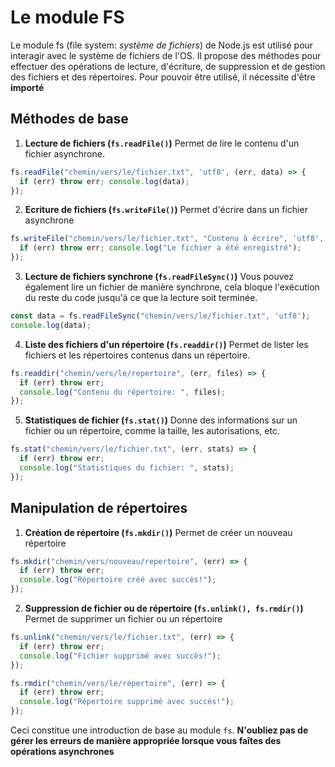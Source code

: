 # Le module FS

Le module fs (file system: *système de fichiers*) de Node.js est utilisé pour interagir avec le système de fichiers de l'OS. Il propose des méthodes pour effectuer des opérations de lecture, d'écriture, de suppression et de gestion des fichiers et des répertoires. Pour pouvoir être utilisé, il nécessite d'être **importé**

## Méthodes de base

1. **Lecture de fichiers (`fs.readFile()`)**
Permet de lire le contenu d'un fichier asynchrone.

```js
fs.readFile("chemin/vers/le/fichier.txt", 'utf8', (err, data) => {
  if (err) throw err; console.log(data);
});
```

2. **Ecriture de fichiers (`fs.writeFile()`)**
Permet d'écrire dans un fichier asynchrone

```js
fs.writeFile("chemin/vers/le/fichier.txt", "Contenu à écrire", 'utf8', (err) => {
  if (err) throw err; console.log("Le fichier a été enregistré");
});
```

3. **Lecture de fichiers synchrone (`fs.readFileSync()`)**
Vous pouvez également lire un fichier de manière synchrone, cela bloque l'exécution du reste du code jusqu'à ce que la lecture soit terminée.

```js
const data = fs.readFileSync("chemin/vers/le/fichier.txt", 'utf8');
console.log(data);
```

4. **Liste des fichiers d'un répertoire (`fs.readdir()`)**
Permet de lister les fichiers et les répertoires contenus dans un répertoire.

```js
fs.readdir("chemin/vers/le/repertoire", (err, files) => {
  if (err) throw err;
  console.log("Contenu du répertoire: ", files);
});
```

5. **Statistiques de fichier (`fs.stat()`)**
Donne des informations sur un fichier ou un répertoire, comme la taille, les autorisations, etc.

```js
fs.stat("chemin/vers/le/fichier.txt", (err, stats) => {
  if (err) throw err;
  console.log("Statistiques du fichier: ", stats);
});
```

## Manipulation de répertoires

1. **Création de répertoire (`fs.mkdir()`)**
Permet de créer un nouveau répertoire

```js
fs.mkdir("chemin/vers/nouveau/repertoire", (err) => {
  if (err) throw err;
  console.log("Répertoire créé avec succès!");
});
```

2. **Suppression de fichier ou de répertoire (`fs.unlink(), fs.rmdir()`)**
Permet de supprimer un fichier ou un répertoire

```js
fs.unlink("chemin/vers/le/fichier.txt", (err) => {
  if (err) throw err;
  console.log("Fichier supprimé avec succès!");
});

fs.rmdir("chemin/vers/le/répertoire", (err) => {
  if (err) throw err;
  console.log("Répertoire supprimé avec succès!");
});
```

Ceci constitue une introduction de base au module `fs`. **N'oubliez pas de gérer les erreurs de manière appropriée lorsque vous faîtes des opérations asynchrones**